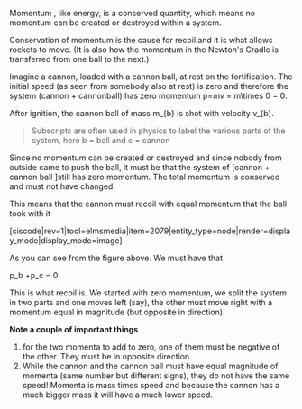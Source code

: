 Momentum , like energy, is a conserved quantity, which means no momentum can be created or destroyed within a system.

Conservation of momentum is the cause for recoil and it is what allows rockets to move. \(It is also how the momentum in the Newton's Cradle is transferred from one ball to the next.\)

Imagine a cannon, loaded with a cannon ball, at rest on the fortification. The initial speed \(as seen from somebody also at rest\) is zero and therefore the system \(cannon + cannonball\) has zero momentum <lrn-math>p=mv = m\times 0 = 0</lrn-math>.

After ignition, the cannon ball of mass <lrn-math>m_{b}</lrn-math> is shot with velocity <lrn-math>v_{b}</lrn-math>.

> Subscripts are often used in physics to label the various parts of the system, here b = ball and c = cannon

Since no momentum can be created or destroyed and since nobody from outside came to push the ball, it must be that the system of \[cannon + cannon ball \]still has zero momentum. The total momentum is conserved and must not have changed.

This means that the cannon must recoil with equal momentum that the ball took with it

[ciscode|rev=1|tool=elmsmedia|item=2079|entity_type=node|render=display_mode|display_mode=image]

As you can see from the figure above. We must have that

<lrn-math>p\_b +p\_c = 0</lrn-math>

This is what recoil is. We started with zero momentum, we split the system in two parts and one moves left \(say\), the other must move right with a momentum equal in magnitude \(but opposite in direction\).

**Note a couple of important things**

1. for the two momenta to add to zero, one of them must be negative of the other. They must be in opposite direction.
2. While the cannon and the cannon ball must have equal magnitude of momenta \(same number but different signs\), they do not have the same speed! Momenta is mass times speed and because the cannon has a much bigger mass it will have a much lower speed.
